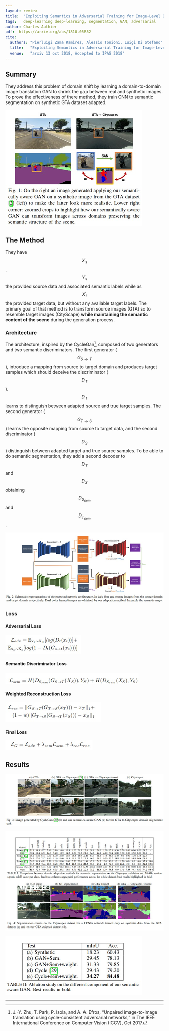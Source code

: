 ```yaml
---
layout: review
title:  "Exploiting Semantics in Adversarial Training for Image-Level Domain Adaptation"
tags:   deep-learning deep-learning, segmentation, GAN, adversarial
author: Charles Authier
pdf:  https://arxiv.org/abs/1810.05852
cite:
  authors: "Pierluigi Zama Ramirez, Alessio Tonioni, Luigi Di Stefano"
  title:   "Exploiting Semantics in Adversarial Training for Image-Level Domain Adaptation"
  venue:   "arxiv 13 oct 2018, Accepted to IPAS 2018"
---
```


## Summary
They address this problem of domain shift by learning a domain-to-domain image translation GAN to shrink the gap between real and synthetic images.
To prove the effectiveness of there method, they train CNN to semantic segmentation on synthetic GTA dataset adapted.

![](/article/images/SemanticAdversarialDomainAdaptation/adtapted_dataset.jpg)

## The Method
They have $$X_s$$, $$Y_s$$ the provided source data and associated semantic labels while as $$X_t$$ the provided target data, but without any available target labels. The primary goal of that method is to transform source images (GTA) so to resemble target images (CityScape) **while maintaining the semantic content of the scene** during the generation process.

### Architecture
The architecture, inspired by the CycleGan[^footnote], composed of two generators and two semantic discriminators. The first generator ($$G_{S\rightarrow T}$$), introduce a mapping from source to target domain and produces target samples which should deceive the discriminator ($$D_T$$). $$D_T$$ learns to distinguish between adapted source and true target samples.
The second generator ($$G_{T\rightarrow S}$$) learns the opposite mapping from source to target data, and the second discriminator ($$D_S$$) distinguish between adapted target and true source samples. To be able to do semantic segmentation, they add a second decoder to $$D_T$$ and $$D_S$$ obtaining $$D_{S_{sem}}$$ and $$D_{T_{sem}}$$.

![](/article/images/SemanticAdversarialDomainAdaptation/architecture.jpg)

### Loss
#### Adversarial Loss
![](/article/images/SemanticAdversarialDomainAdaptation/adversarialloss.jpg)
#### Semantic Discriminator Loss
![](/article/images/SemanticAdversarialDomainAdaptation/semanticdescriminatorloss.jpg)
#### Weighted Reconstruction Loss
![](/article/images/SemanticAdversarialDomainAdaptation/reconstructionloss.jpg)
#### Final Loss
![](/article/images/SemanticAdversarialDomainAdaptation/finalloss.jpg)


## Results

![](/article/images/SemanticAdversarialDomainAdaptation/imagesgen.jpg)

![](/article/images/SemanticAdversarialDomainAdaptation/resultstable.jpg)

![](/article/images/SemanticAdversarialDomainAdaptation/gantable.jpg)

---

[^footnote]: J.-Y. Zhu, T. Park, P. Isola, and A. A. Efros, “Unpaired image-to-image translation  using  cycle-consistent  adversarial  networks,”  in The IEEE International Conference on Computer Vision (ICCV), Oct 2017

